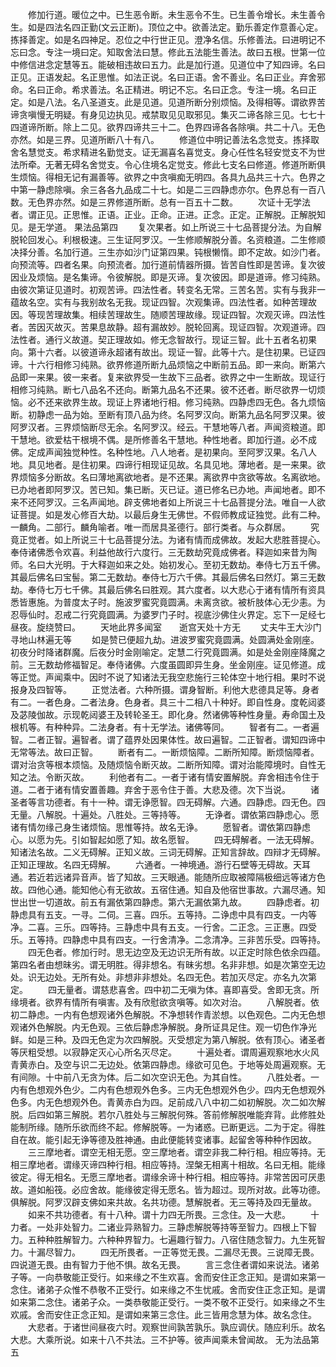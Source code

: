 <!-- { "loadSidebar": true } -->
　　修加行道。暖位之中。已生恶令断。未生恶令不生。已生善令增长。未生善令生。如是四法名四正勤(文云正断)。顶位之中。欲善法定。勤乐善定作意善心定。拣择善定。如是名四神足。忍位之中行世正见。澄净名信。乐修善法。曰进明记不忘曰念。专注一境曰定。知取舍法曰慧。修此五法能生善法。故曰五根。世第一位中修信进念定慧等五。能破相违故曰五力。此是加行道。见道位中了知四谛。名曰正见。正语发起。名正思惟。如法正说。名曰正语。舍不善业。名曰正业。弃舍邪命。名曰正命。希求善法。名正精进。明记不忘。名曰正念。专注一境。名曰正定。如是八法。名八圣道支。此是见道。见道所断分别烦恼。及得相等。谓欲界苦谛贪嗔慢无明疑。有身见边执见。戒禁取见见取邪见。集灭二谛各除三见。七七十四道谛所断。除上二见。欲界四谛共三十二。色界四谛各各除嗔。共二十八。无色亦然。如是三界。见道所断八十有八。
　　修道位中明记善法名念觉支。拣择取舍名慧觉支。希求精进名勤觉支。证无漏喜名喜觉支。身心任性名轻安觉支不为世法所牵。无著无碍名舍觉支。令心住境名定觉支。修此七支名曰修道。修道所断俱生烦恼。得相无记有漏善等。欲界之中贪嗔痴无明四。各具九品共三十六。色界之中第一静虑除嗔。余三各各九品成二十七。如是二三四静虑亦尔。色界总有一百八数。无色界亦然。如是三界修道所断。总有一百五十二数。
　　次证十无学法者。谓正见。正思惟。正语。正业。正命。正进。正念。正定。正解脱。正解脱知见。是无学道。
果法品第四
　　复次果者。如上所说三十七品菩提分法。为自解脱轮回发心。利根极速。三生证阿罗汉。一生修顺解脱分善。名资粮道。二生修顺决择分善。名加行道。三生亦如沙门证第四果。钝根懒惰。即不定故。如沙门者。向预流等。四者名果。向预流者。加行道前情器所摄。皆苦自性即是苦谛。复次彼因业及烦恼。是名集谛。令彼解脱。即是灭谛。复次彼因。即是道谛。修习纯熟。由彼次第证见道时。初观苦谛。四法性者。转变名无常。三苦名苦。实有与我非一蕴故名空。实有与我别故名无我。现证四智。次观集谛。四法性者。如种苦理故因。等现苦理故集。相续苦理故生。随顺苦理故缘。现证四智。次观灭谛。四法性者。苦因灭故灭。苦果息故静。超有漏故妙。脱轮回离。现证四智。次观道谛。四法性者。通行义故道。契正理故如。修无念智故行。现证三智。此十五者名初果向。第十六者。以彼道谛永超诸有故出。现证一智。此等十六。是住初果。已证四谛。十六行相修习纯熟。欲界修道所断九品烦恼之中断前五品。即一来向。断第六品即一来果。彼一来者。复来欲界受一生故下三品者。欲界之中一生断故。现证行相修习纯熟。断七八品名不还向。断第九品名不还果。彼不还者。断尽欲界一切烦恼。必不还来欲界生故。现证上界诸地行相。修习纯熟。四静虑四无色。各九烦恼断。初静虑一品为始。至断有顶八品为终。名阿罗汉向。断第九品名阿罗汉果。彼阿罗汉者。三界烦恼断尽无余。名阿罗汉。经云。干慧地等八者。声闻资粮道。即干慧地。欲爱枯干根境不偶。是所修善名干慧地。种性地者。即加行道。必不成佛。定成声闻独觉种性。名种性地。八人地者。是初果向。至阿罗汉果。名八人地。具见地者。是住初果。四谛行相现证见故。名具见地。薄地者。是一来果。欲界烦恼多分断故。名曰薄地离欲地者。是不还果。离欲界中贪欲等故。名离欲地。已办地者即阿罗汉。苦已知。集已断。灭已证。道已修名已办地。声闻地者。即不来不还阿罗汉。三名声闻地。辟支佛地者如上所说三十七品菩提分法。唯自一人欲证菩提。如是发心修百大劫。以最后身生无佛世。不假师教成证独觉。此有二种。一麟角。二部行。麟角喻者。唯一而居具圣德行。部行类者。与众群居。
　　究竟正觉者。如上所说三十七品菩提分法。为诸有情而成佛故。发起大悲胜菩提心。奉侍诸佛悉令欢喜。利益他故行六度行。三无数劫究竟成佛者。释迦如来昔为陶师。名曰大光明。于大释迦如来之处。始初发心。至初无数劫。奉侍七万五千佛。其最后佛名曰宝髻。第二无数劫。奉侍七万六千佛。其最后佛名曰然灯。第三无数劫。奉侍七万七千佛。其最后佛名曰胜观。其六度者。以大悲心于诸有情所有资具悉皆惠施。为普度太子时。施波罗蜜究竟圆满。未离贪欲。被析肢体心无少恚。为忍辱仙时。忍戒二行究竟圆满。为婆罗门子时。视底沙佛住火界定。忘下一足经七昼夜。旋绕赞曰。
　　天地此界多闻室　　逝宫天处十方无
　　丈夫牛王大沙门　　寻地山林遍无等
　　如是赞已便超九劫。进波罗蜜究竟圆满。处圆满处金刚座。初夜分时降诸群魔。后夜分时金刚喻定。定慧二行究竟圆满。如是处金刚座降魔之前。三无数劫修福智足。奉侍诸佛。六度虽圆即异生身。坐金刚座。证见修道。成等正觉。声闻乘中。因时不说了知诸法无我空悲施行三轮体空十地行相。果时不说报身及四智等。
　　正觉法者。六种所摄。谓身智断。利他大悲德具足等。身者有二。一者色身。二者法身。色身者。具三十二相八十种好。即自性身。度乾闼婆及苾陵伽故。示现乾闼婆王及转轮圣王。即化身。然诸佛等种性身量。寿命国土及根机等。有种种异。二法身者。有十无学法。诸佛等同。
　　智者有二。一者遍智。二者正智。遍智者。谓了蕴界处因果体性。故曰遍智。二正智者。谓知四谛中无常等法。故曰正智。
　　断者有二。一断烦恼障。二断所知障。断烦恼障者。谓对治贪等根本烦恼。及随烦恼令断灭故。二断所知障。谓对治能障境时。自性无知之法。令断灭故。
　　利他者有二。一者于诸有情安置解脱。弃舍相违令住于道。二者于诸有情安置善趣。弃舍于恶令住于善。大悲及德。次下当说。
　　诸圣者等言功德者。有十一种。谓无诤愿智。四无碍解。六通。四静虑。四无色。四无量。八解脱。十遍处。八胜处。三等持等。
　　无诤者。谓依第四静虑心。愿诸有情勿缘己身生诸烦恼。思惟等持。故名无诤。
　　愿智者。谓依第四静虑心。以愿为先。引如智起如愿了知。故名愿智。
　　四无碍解者。一法无碍解。知诸法名故。二义无碍解。正知义故。三词无碍解。正知言辞故。四辩才无碍解。正知正理故。名四无碍解。
　　六通者。一神境通。游行石壁等无碍故。天耳通。若近若远诸异音声。皆了知故。三天眼通。能随所应取被障隔极细远等诸方色故。四他心通。能知他心有无欲故。五宿住通。知自及他宿世事故。六漏尽通。知世出世一切道故。前五有漏依第四静虑。第六无漏依第九故。
　　四静虑者。初静虑具有五支。一寻。二伺。三喜。四乐。五等持。二诤虑中具有四支。一内等净。二喜。三乐。四等持。三静虑中具有五支。一行舍。二正念。三正惠。四受乐。五等持。四静虑中具有四支。一行舍清净。二念清净。三非苦乐受。四等持。
　　四无色者。修加行时。思无边空及无边识无所有故。以正定时除色依余四蕴。第四名者由想昧劣。谓无明胜。得非想名。有昧劣想。名非非想。如是次第空无边处。识无边处。无所有处。非想非非想处。名四无色。若加灭尽定。亦名九次第定。
　　四无量者。谓慈悲喜舍。四中初二无嗔为体。喜即喜受。舍即无贪。所缘境者。欲界有情所有嗔害。及有欣慰欲贪嗔等。如次对治。
　　八解脱者。依初二静虑。一内有色想观诸外色解脱。不净想转作青淤想。以色观色。二内无色想观诸外色解脱。内无色观。三依后静虑净解脱。身所证具足住。观一切色作净光鲜。如是三种。及四无色定为次四解脱。灭受想定为第八解脱。依有顶心。诸圣者等厌粗受想。以寂静定灭心心所名灭尽定。
　　十遍处者。谓周遍观察地水火风青黄赤白。及空与识二无边处。依第四静虑。缘欲可见色。于地等处周遍观察。无有间隙。十中前八无贪为体。后二如次空识无色。为其自性。
　　八胜处者。一内有色想观外色少。二内有色想观外色多。三内无色想观外色少。四内无色想观外色多。内无色想观外色。青黄赤白为四。足前成八八中初二如初解脱。次二如次解脱。后四如第三解脱。若尔八胜处与三解脱何殊。答前修解脱唯能弃背。此修胜处能制所缘。随所乐欲而终不起。修解脱等。一为诸惑。已断更远。二为于定。得胜自在故。能引起无诤等德及胜神通。由此便能转变诸事。起留舍等种种作因故。
　　三三摩地者。谓空无相无愿。空三摩地者。谓空非我二种行相。相应等持。无相三摩地者。谓缘灭谛四种行相。相应等持。涅槃无相离十相故。名曰无相。能缘彼定。得无相名。无愿三摩地者。谓缘余谛十种行相。相应等持。非常苦因可厌患故。道如船筏。必应舍故。能缘彼定得无愿名。皆为超过。现所对故。此等功德。俱解脱。阿罗汉辟支佛如来共故。名共功德。慧解脱者。无三等持及四无量故。
　　如来不共功德者。有十八种。谓十力四无所畏。三念住。及一大悲。
　　十力者。一处非处智力。二诸业异熟智力。三静虑解脱等持等至智力。四根上下智力。五种种胜解智力。六种种界智力。七遍趣行智力。八宿住随念智力。九生死智力。十漏尽智力。
　　四无所畏者。一正等觉无畏。二漏尽无畏。三说障无畏。四说道无畏。由有智力于他不惧。故名无畏。
　　言三念住者谓如来说法。诸弟子等。一向恭敬能正受行。如来缘之不生欢喜。舍而安住正念正知。是谓如来第一念住。诸弟子众惟不恭敬不正受行。如来缘之不生忧戚。舍而安住正念正知。是谓如来第二念住。诸弟子众。一类恭敬能正受行。一类不敬不正受行。如来缘之不生欢戚。舍而安住正念正知。是谓如来第三念住。此三皆用念慧为体。故名念住。
　　大悲者。于诸世间昼夜六时。观察世间孰苦孰乐。孰应调伏。随应利乐。故名大悲。大乘所说。如来十八不共法。三不护等。彼声闻乘未曾闻故。
无为法品第五
